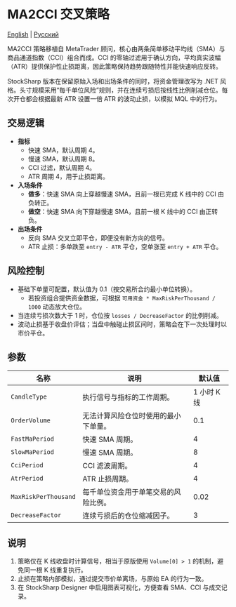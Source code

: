 # MA2CCI 交叉策略
[English](README.md) | [Русский](README_ru.md)

MA2CCI 策略移植自 MetaTrader 顾问，核心由两条简单移动平均线（SMA）与商品通道指数（CCI）组合而成。CCI 的零轴过滤用于确认方向，平均真实波幅（ATR）提供保护性止损距离，因此策略保持趋势跟随特性并能快速响应反转。

StockSharp 版本在保留原始入场和出场条件的同时，将资金管理改写为 .NET 风格。头寸规模采用“每千单位风险”规则，并在连续亏损后按线性比例削减仓位。每次开仓都会根据最新 ATR 设置一倍 ATR 的波动止损，以模拟 MQL 中的行为。

## 交易逻辑

- **指标**
  - 快速 SMA，默认周期 4。
  - 慢速 SMA，默认周期 8。
  - CCI 过滤，默认周期 4。
  - ATR 周期 4，用于止损距离。
- **入场条件**
  - **做多**：快速 SMA 向上穿越慢速 SMA，且前一根已完成 K 线中的 CCI 由负转正。
  - **做空**：快速 SMA 向下穿越慢速 SMA，且前一根 K 线中的 CCI 由正转负。
- **出场条件**
  - 反向 SMA 交叉立即平仓，即便没有新方向的信号。
  - ATR 止损：多单跌至 `entry - ATR` 平仓，空单涨至 `entry + ATR` 平仓。

## 风险控制

- 基础下单量可配置，默认值为 0.1（按交易所合约最小单位转换）。
  - 若投资组合提供资金数据，可根据 `可用资金 * MaxRiskPerThousand / 1000` 动态放大仓位。
- 当连续亏损次数大于 1 时，仓位按 `losses / DecreaseFactor` 的比例削减。
- 波动止损基于收盘价评估；当盘中触碰止损区间时，策略会在下一次处理时以市价平仓。

## 参数

| 名称 | 说明 | 默认值 |
| --- | --- | --- |
| `CandleType` | 执行信号与指标的工作周期。 | 1 小时 K 线 |
| `OrderVolume` | 无法计算风险仓位时使用的最小下单量。 | 0.1 |
| `FastMaPeriod` | 快速 SMA 周期。 | 4 |
| `SlowMaPeriod` | 慢速 SMA 周期。 | 8 |
| `CciPeriod` | CCI 滤波周期。 | 4 |
| `AtrPeriod` | ATR 止损周期。 | 4 |
| `MaxRiskPerThousand` | 每千单位资金用于单笔交易的风险比例。 | 0.02 |
| `DecreaseFactor` | 连续亏损后的仓位缩减因子。 | 3 |

## 说明

1. 策略仅在 K 线收盘时计算信号，相当于原版使用 `Volume[0] > 1` 的机制，避免同一根 K 线重复执行。
2. 止损在策略内部模拟，通过提交市价单离场，与原始 EA 的行为一致。
3. 在 StockSharp Designer 中启用图表可视化，方便查看 SMA、CCI 与成交记录。
